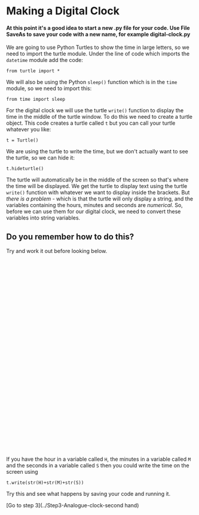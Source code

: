 # Making a Digital Clock

#### At this point it's a good idea to start a new .py file for your code. Use File SaveAs to save your code with a new name, for example **digital-clock.py**

We are going to use Python Turtles to show the time in large letters, so we need to import the turtle module. Under the line of code which imports the ```datetime``` module add the code:
```
from turtle import *
```

We will also be using the Python ```sleep()``` function which is in the ```time``` module, so we need to import this:
```
from time import sleep
```
For the digital clock we will use the turtle ```write()``` function to display the time in the middle of the turtle window. To do this we need to create a turtle object. This code creates a turtle called ```t``` but you can call your turtle whatever you like:
```
t = Turtle()
```

We are using the turtle to write the time, but we don't actually want to see the turtle, so we can hide it:
```
t.hideturtle()
```

The turtle will automatically be in the middle of the screen so that's where the time will be displayed. We get the turtle to display text using the turtle ```write()``` function with whatever we want to display inside the brackets. But *there is a problem* - which is that the turtle will only display a string, and the variables containing the hours, minutes and seconds are *numerical*. So, before we can use them for our digital clock, we need to convert these variables into string variables.

## Do you remember how to do this?

Try and work it out before looking below.
&nbsp;

&nbsp;

&nbsp;

&nbsp;

&nbsp;

&nbsp;

&nbsp;

&nbsp;

&nbsp;

&nbsp;

&nbsp;

&nbsp;

&nbsp;

&nbsp;

&nbsp;

&nbsp;

&nbsp;

&nbsp;


If you have the hour in a variable called ```H```, the minutes in a variable called ```M``` and the seconds in a variable called ```S``` then you could write the time on the screen using
```
t.write(str(H)+str(M)+str(S))
```

Try this and see what happens by saving your code and running it.

[Go to step 3](../Step3-Analogue-clock-second hand)


